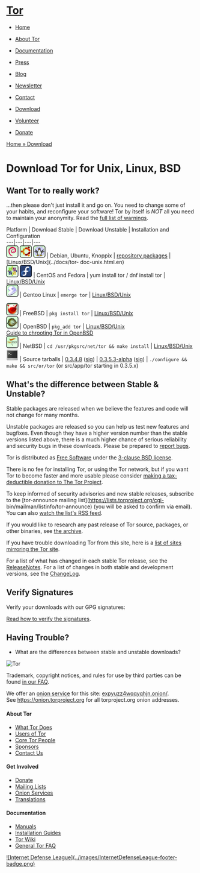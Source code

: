 # [Tor](../index.html.en)

  * [Home](../index.html.en)
  * [About Tor](../about/overview.html.en)
  * [Documentation](../docs/documentation.html.en)
  * [Press](../press/press.html.en)
  * [Blog](https://blog.torproject.org/blog/)
  * [Newsletter](https://newsletter.torproject.org)
  * [Contact](../about/contact.html.en)

  * [Download](../download/download-easy.html.en)
  * [Volunteer](../getinvolved/volunteer.html.en)
  * [Donate](../donate/donate-button.html.en)

[Home » ](../index.html.en)[Download](../download/download-unix.html.en)

# Download Tor for Unix, Linux, BSD

## Want Tor to really work?

...then please don't just install it and go on. You need to change some of
your habits, and reconfigure your software! Tor by itself is _NOT_ all you
need to maintain your anonymity. Read the [full list of
warnings](../download/download.html.en#warning).

Platform | Download Stable | Download Unstable | Installation and
Configuration  
---|---|---|---  
![Debian](../images/distros/debian.png)
![Ubuntu](../images/distros/ubuntu.png)
![Knoppix](../images/distros/knoppix.png) | Debian, Ubuntu, Knoppix |
[repository packages](../docs/debian.html.en) |  [Linux/BSD/Unix](../docs/tor-
doc-unix.html.en)  
![CentOS](../images/distros/centos.png)
![Fedora](../images/distros/fedora.png) | CentOS and Fedora | yum install tor
/ dnf install tor |  [Linux/BSD/Unix](../docs/tor-doc-unix.html.en)  
![Gentoo Linux](../images/distros/gentoo.png) | Gentoo Linux | `emerge tor` |
[Linux/BSD/Unix](../docs/tor-doc-unix.html.en)  
  
![FreeBSD](../images/distros/freebsd.png) | FreeBSD | `pkg install tor` |
[Linux/BSD/Unix](../docs/tor-doc-unix.html.en)  
![OpenBSD](../images/distros/openbsd.png) | OpenBSD | `pkg_add tor` |
[Linux/BSD/Unix](../docs/tor-doc-unix.html.en)  
[Guide to chrooting Tor in
OpenBSD](https://trac.torproject.org/projects/tor/wiki/doc/OpenbsdChrootedTor)  
![NetBSD](../images/distros/netbsd.png) | NetBSD | `cd /usr/pkgsrc/net/tor &&
make install` | [Linux/BSD/Unix](../docs/tor-doc-unix.html.en)  
![Source code](../images/distros/terminal.png) | Source tarballs |
[0.3.4.8](../dist/tor-0.3.4.8.tar.gz) ([sig](../dist/tor-0.3.4.8.tar.gz.asc))
|  [0.3.5.3-alpha](../dist/tor-0.3.5.3-alpha.tar.gz)
([sig](../dist/tor-0.3.5.3-alpha.tar.gz.asc))  | `./configure && make &&
src/or/tor` (or src/app/tor starting in 0.3.5.x)  
  
## What's the difference between Stable & Unstable?

Stable packages are released when we believe the features and code will not
change for many months.

Unstable packages are released so you can help us test new features and
bugfixes. Even though they have a higher version number than the stable
versions listed above, there is a much higher chance of serious reliability
and security bugs in these downloads. Please be prepared to [report
bugs](https://bugs.torproject.org/).

Tor is distributed as [Free Software](http://www.fsf.org/) under the [3-clause
BSD license](https://gitweb.torproject.org/tor.git/plain/LICENSE).

There is no fee for installing Tor, or using the Tor network, but if you want
Tor to become faster and more usable please consider [making a tax-deductible
donation to The Tor Project](../donate/donate-download.html.en).

To keep informed of security advisories and new stable releases, subscribe to
the [tor-announce mailing list](https://lists.torproject.org/cgi-
bin/mailman/listinfo/tor-announce) (you will be asked to confirm via email).
You can also [watch the list's RSS
feed](http://rss.gmane.org/gmane.network.onion-routing.announce).

If you would like to research any past release of Tor source, packages, or
other binaries, see [the archive](https://archive.torproject.org/).

If you have trouble downloading Tor from this site, here is a [list of sites
mirroring the Tor site](../getinvolved/mirrors.html.en).

For a list of what has changed in each stable Tor release, see the
[ReleaseNotes](https://gitweb.torproject.org/tor.git/plain/ReleaseNotes?id=tor-0.3.4.8).
For a list of changes in both stable and development versions, see the
[ChangeLog](https://gitweb.torproject.org/tor.git/plain/ChangeLog).

## Verify Signatures

Verify your downloads with our GPG signatures:

[Read how to verify the signatures](../docs/verifying-signatures.html.en).

## Having Trouble?

  * What are the differences between stable and unstable downloads?

![Tor](../images/onion.jpg)

Trademark, copyright notices, and rules for use by third parties can be found
[in our FAQ](../docs/trademark-faq.html.en).

We offer an [onion service](https://www.torproject.org/docs/hidden-services)
for this site: [expyuzz4wqqyqhjn.onion/](http://expyuzz4wqqyqhjn.onion/).  
See <https://onion.torproject.org> for all torproject.org onion addresses.

#### About Tor

  * [What Tor Does](../about/overview.html.en)
  * [Users of Tor](../about/torusers.html.en)
  * [Core Tor People](../about/corepeople.html.en)
  * [Sponsors](../about/sponsors.html.en)
  * [Contact Us](../about/contact.html.en)

#### Get Involved

  * [Donate](../donate/donate-foot.html.en)
  * [Mailing Lists](../docs/documentation.html.en#MailingLists)
  * [Onion Services](../docs/onion-services.html.en)
  * [Translations](../getinvolved/translation.html.en)

#### Documentation

  * [Manuals](../docs/tor-manual.html.en)
  * [Installation Guides](../docs/documentation.html.en)
  * [Tor Wiki](https://trac.torproject.org/projects/tor/wiki/)
  * [General Tor FAQ](../docs/faq.html.en)

[![Internet Defense League](../images/InternetDefenseLeague-footer-
badge.png)](https://internetdefenseleague.org/)

